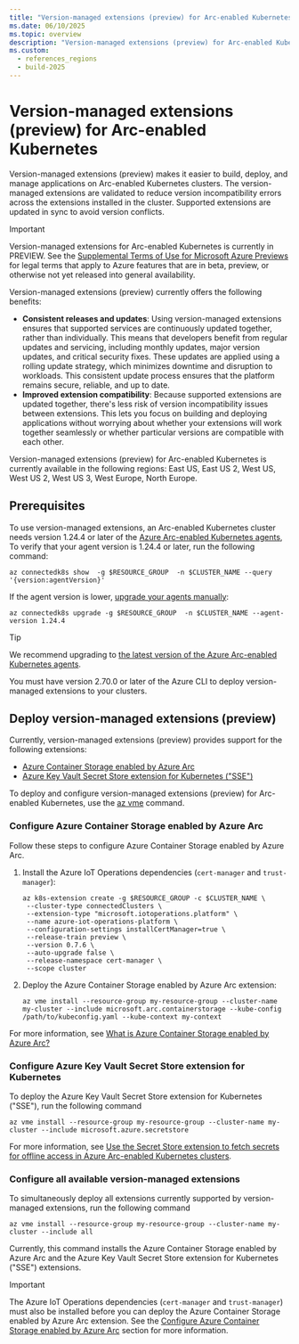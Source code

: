 ```yaml
---
title: "Version-managed extensions (preview) for Arc-enabled Kubernetes"
ms.date: 06/10/2025
ms.topic: overview
description: "Version-managed extensions (preview) for Arc-enabled Kubernetes adds efficiency by helping your extensions work better together."
ms.custom:
  - references_regions
  - build-2025
---
```


# Version-managed extensions (preview) for Arc-enabled Kubernetes

Version-managed extensions (preview) makes it easier to build, deploy, and manage applications on Arc-enabled Kubernetes clusters. The version-managed extensions are validated to reduce version incompatibility errors across the extensions installed in the cluster. Supported extensions are updated in sync to avoid version conflicts.

> [!IMPORTANT]
> Version-managed extensions for Arc-enabled Kubernetes is currently in PREVIEW.
> See the [Supplemental Terms of Use for Microsoft Azure Previews](https://azure.microsoft.com/support/legal/preview-supplemental-terms/) for legal terms that apply to Azure features that are in beta, preview, or otherwise not yet released into general availability.

Version-managed extensions (preview) currently offers the following benefits:

- **Consistent releases and updates**: Using version-managed extensions ensures that supported services are continuously updated together, rather than individually. This means that developers benefit from regular updates and servicing, including monthly updates, major version updates, and critical security fixes. These updates are applied using a rolling update strategy, which minimizes downtime and disruption to workloads. This consistent update process ensures that the platform remains secure, reliable, and up to date.
- **Improved extension compatibility**: Because supported extensions are updated together, there's less risk of version incompatibility issues between extensions. This lets you focus on building and deploying applications without worrying about whether your extensions will work together seamlessly or whether particular versions are compatible with each other.

Version-managed extensions (preview) for Arc-enabled Kubernetes is currently available in the following regions: East US, East US 2, West US, West US 2, West US 3, West Europe, North Europe.

## Prerequisites

To use version-managed extensions, an Arc-enabled Kubernetes cluster needs version 1.24.4 or later of the [Azure Arc-enabled Kubernetes agents](conceptual-agent-overview.md), To verify that your agent version is 1.24.4 or later, run the following command:

`az connectedk8s show  -g $RESOURCE_GROUP  -n $CLUSTER_NAME --query '{version:agentVersion}'`

If the agent version is lower, [upgrade your agents manually](agent-upgrade.md):

`az connectedk8s upgrade -g $RESOURCE_GROUP  -n $CLUSTER_NAME --agent-version 1.24.4`

> [!TIP]
> We recommend upgrading to [the latest version of the Azure Arc-enabled Kubernetes agents](/azure/azure-arc/kubernetes/release-notes).

You must have version 2.70.0 or later of the Azure CLI to deploy version-managed extensions to your clusters.

## Deploy version-managed extensions (preview)

Currently, version-managed extensions (preview) provides support for the following extensions:

- [Azure Container Storage enabled by Azure Arc](/azure/azure-arc/container-storage/overview)
- [Azure Key Vault Secret Store extension for Kubernetes ("SSE")](/azure/azure-arc/kubernetes/secret-store-extension?tabs=arc-k8s)

To deploy and configure version-managed extensions (preview) for Arc-enabled Kubernetes, use the [az vme](/cli/azure/vme) command.

### Configure Azure Container Storage enabled by Azure Arc

Follow these steps to configure Azure Container Storage enabled by Azure Arc.

1. Install the Azure IoT Operations dependencies (`cert-manager` and `trust-manager`):

   ```azurecli
   az k8s-extension create -g $RESOURCE_GROUP -c $CLUSTER_NAME \
    --cluster-type connectedClusters \
    --extension-type "microsoft.iotoperations.platform" \
    --name azure-iot-operations-platform \
    --configuration-settings installCertManager=true \
    --release-train preview \
    --version 0.7.6 \
    --auto-upgrade false \
    --release-namespace cert-manager \
    --scope cluster
   ```

1. Deploy the Azure Container Storage enabled by Azure Arc extension:

   ```azurecli
   az vme install --resource-group my-resource-group --cluster-name my-cluster --include microsoft.arc.containerstorage --kube-config /path/to/kubeconfig.yaml --kube-context my-context
   ```

For more information, see [What is Azure Container Storage enabled by Azure Arc?](/azure/azure-arc/container-storage/overview)

### Configure Azure Key Vault Secret Store extension for Kubernetes

To deploy the Azure Key Vault Secret Store extension for Kubernetes ("SSE"), run the following command

```azurecli
az vme install --resource-group my-resource-group --cluster-name my-cluster --include microsoft.azure.secretstore
```

For more information, see [Use the Secret Store extension to fetch secrets for offline access in Azure Arc-enabled Kubernetes clusters](/azure/azure-arc/kubernetes/secret-store-extension?tabs=arc-k8s).

### Configure all available version-managed extensions

To simultaneously deploy all extensions currently supported by version-managed extensions, run the following command

```azurecli
az vme install --resource-group my-resource-group --cluster-name my-cluster --include all
```

Currently, this command installs the Azure Container Storage enabled by Azure Arc and the Azure Key Vault Secret Store extension for Kubernetes ("SSE") extensions.

> [!IMPORTANT]
> The Azure IoT Operations dependencies (`cert-manager` and `trust-manager`) must also be installed before you can deploy the Azure Container Storage enabled by Azure Arc extension. See the [Configure Azure Container Storage enabled by Azure Arc](#configure-azure-container-storage-enabled-by-azure-arc) section for more information.